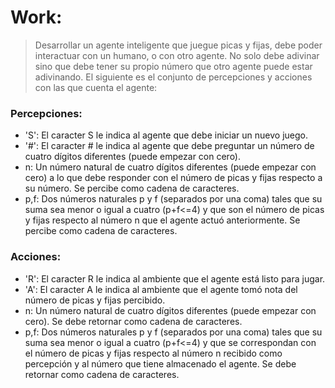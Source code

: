 # Work:
> Desarrollar un agente inteligente que juegue picas y fijas, debe poder interactuar con un humano, o con otro agente. No solo debe adivinar sino que debe tener su propio número que otro agente puede estar adivinando. El siguiente es el conjunto de percepciones y acciones con las que cuenta el agente:

### Percepciones:
- 'S': El caracter S le indica al agente que debe iniciar un nuevo juego.
- '#': El caracter # le indica al agente que debe preguntar un número de cuatro dígitos diferentes (puede empezar con cero).
- n: Un número natural de cuatro dígitos diferentes (puede empezar con cero) a lo que debe responder con el número de picas y fijas respecto a su número. Se percibe como cadena de caracteres.
- p,f: Dos números naturales p y f (separados por una coma) tales que su suma sea menor o igual a cuatro (p+f<=4) y que son el número de picas y fijas respecto al número n que el agente actuó anteriormente. Se percibe como cadena de caracteres.

### Acciones:
- 'R': El caracter R le indica al ambiente que el agente está listo para jugar.
- 'A': El caracter A le indica al ambiente que el agente tomó nota del número de picas y fijas percibido.
- n: Un número natural de cuatro dígitos diferentes (puede empezar con cero). Se debe retornar como cadena de caracteres.
- p,f: Dos números naturales p y f (separados por una coma) tales que su suma sea menor o igual a cuatro (p+f<=4) y que se correspondan con el número de picas y fijas respecto al número n recibido como percepción y al número que tiene almacenado el agente. Se debe retornar como cadena de caracteres.

